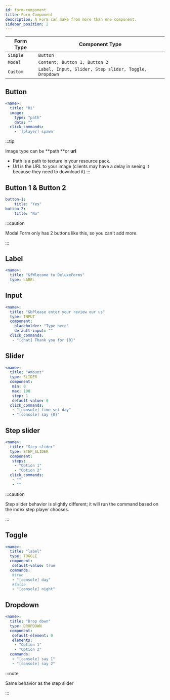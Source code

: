 ```yaml
---
id: form-component
title: Form Component
description: A Form can make from more than one component.
sidebar_position: 2
---
```

| Form Type   | Component Type                                        |
|-------------|-------------------------------------------------------|
| `Simple`    | `Button`                                              |
| `Modal`     | `Content, Button 1, Button 2`                         |
| `Custom`    | `Label, Input, Slider, Step slider, Toggle, Dropdown` |
## Button

```yaml
<name>:
  title: "Hi"
  image:
    type: "path"
    data: ""
  click_commands:
    - '[player] spawn'
```
:::tip

Image type can be **path **or **url**
- Path is a path to texture in your resource pack.
- Url is the URL to your image (clients may have a delay in seeing it because they need to download it)
:::

## Button 1 & Button 2

```yaml
button-1:
    title: "Yes"
button-2:
    title: "No"
```
:::caution

Modal Form only has 2 buttons like this, so you can't add more.

:::

## Label

```yaml
<name>:
  title: "&fWlecome to DeluxeForms"
  type: LABEL
```

## Input

```yaml
<name>:
  title: "&bPlease enter your review our us"
  type: INPUT
  component:
    placeholder: "Type here"
    default-input: ""
  click_commands:
   - "[chat] Thank you for {0}"
```

## Slider

```yaml
<name>:
  title: "Amount"
  type: SLIDER
  component:
   min: 0
   max: 100
   step: 1
   default-value: 0
  click_commands:
   - "[console] time set day"
   - "[console] say {0}"
```

## Step slider

```yaml
<name>:
  title: "Step slider"
  type: STEP_SLIDER
  component:
   steps:
    - "Option 1"
    - "Option 2"
  click_commands:
   - ""
   - ""
```
:::caution

Step slider behavior is slightly different; it will run the command based on the index step player chooses.

:::

## Toggle

```yaml
<name>:
  title: "label"
  type: TOGGLE
  component:
   default-value: true
  commands:
   #true
   - "[console] day"
   #false
   - "[console] night"
```

## Dropdown

```yaml
<name>:
  title: "Drop down"
  type: DROPDOWN
  component:
   default-element: 0
   elements:
    - "Option 1"
    - "Option 2"
  commands:
   - "[console] say 1"
   - "[console] say 2"
```
:::note

Same behavior as the step slider

:::

